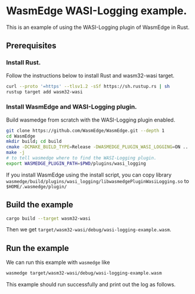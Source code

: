 # WasmEdge WASI-Logging example.

This is an example of using the WASI-Logging plugin of WasmEdge in Rust.

## Prerequisites

### Install Rust.

Follow the instructions below to install Rust and wasm32-wasi target.

```bash
curl --proto '=https' --tlsv1.2 -sSf https://sh.rustup.rs | sh
rustup target add wasm32-wasi
```

### Install WasmEdge and WASI-Logging plugin.

Build wasmedge from scratch with the WASI-Logging plugin enabled.

```sh
git clone https://github.com/WasmEdge/WasmEdge.git --depth 1
cd WasmEdge
mkdir build; cd build
cmake -DCMAKE_BUILD_TYPE=Release -DWASMEDGE_PLUGIN_WASI_LOGGING=ON .. 
make -j
# to tell wasmedge where to find the WASI-Logging plugin.
export WASMEDGE_PLUGIN_PATH=$PWD/plugins/wasi_logging
```

If you install WasmEdge using the install script, you can copy library `wasmedge/build/plugins/wasi_logging/libwasmedgePluginWasiLogging.so` to `$HOME/.wasmedge/plugin/`

## Build the example

```sh
cargo build --target wasm32-wasi
```

Then we get `target/wasm32-wasi/debug/wasi-logging-example.wasm`.

## Run the example

We can run this example with `wasmedge` like

```sh
wasmedge target/wasm32-wasi/debug/wasi-logging-example.wasm
```

This example should run successfully and print out the log as follows.